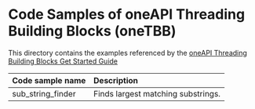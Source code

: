 # Code Samples of oneAPI Threading Building Blocks (oneTBB)
This directory contains the examples referenced by the [oneAPI Threading Building Blocks Get Started Guide](https://www.intel.com/content/www/us/en/docs/onetbb_kahypar/get-started-guide/current/overview.html)

| Code sample name | Description
|:--- |:---
| sub_string_finder | Finds largest matching substrings.
